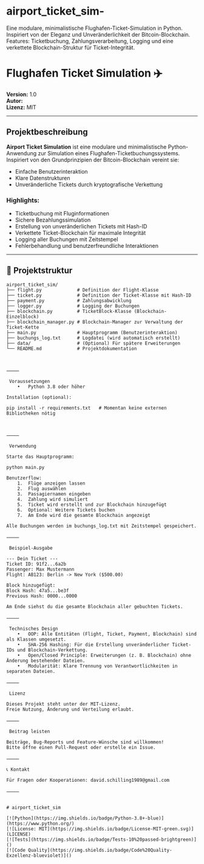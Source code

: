 # airport_ticket_sim-
Eine modulare, minimalistische Flughafen-Ticket-Simulation in Python. Inspiriert von der Eleganz und Unveränderlichkeit der Bitcoin-Blockchain. Features: Ticketbuchung, Zahlungsverarbeitung, Logging und eine verkettete Blockchain-Struktur für Ticket-Integrität.



# Flughafen Ticket Simulation ✈️

**Version:** 1.0  
**Autor:**  
**Lizenz:** MIT

---

##  Projektbeschreibung

**Airport Ticket Simulation** ist eine modulare und minimalistische Python-Anwendung zur Simulation eines Flughafen-Ticketbuchungssystems.  
Inspiriert von den Grundprinzipien der Bitcoin-Blockchain vereint sie:

- Einfache Benutzerinteraktion
- Klare Datenstrukturen
- Unveränderliche Tickets durch kryptografische Verkettung

### Highlights:
- Ticketbuchung mit Fluginformationen
- Sichere Bezahlungssimulation
- Erstellung von unveränderlichen Tickets mit Hash-ID
- Verkettete Ticket-Blockchain für maximale Integrität
- Logging aller Buchungen mit Zeitstempel
- Fehlerbehandlung und benutzerfreundliche Interaktionen

---

## 📂 Projektstruktur

```plaintext
airport_ticket_sim/
├── flight.py             # Definition der Flight-Klasse
├── ticket.py             # Definition der Ticket-Klasse mit Hash-ID
├── payment.py            # Zahlungsabwicklung
├── logger.py             # Logging der Buchungen
├── blockchain.py         # TicketBlock-Klasse (Blockchain-Einzelblock)
├── blockchain_manager.py # Blockchain-Manager zur Verwaltung der Ticket-Kette
├── main.py               # Hauptprogramm (Benutzerinteraktion)
├── buchungs_log.txt      # Logdatei (wird automatisch erstellt)
├── data/                 # (Optional) Für spätere Erweiterungen
└── README.md             # Projektdokumentation



⸻

 Voraussetzungen
	•	Python 3.8 oder höher

Installation (optional):

pip install -r requirements.txt   # Momentan keine externen Bibliotheken nötig



⸻

 Verwendung

Starte das Hauptprogramm:

python main.py

Benutzerflow:
	1.	Flüge anzeigen lassen
	2.	Flug auswählen
	3.	Passagiernamen eingeben
	4.	Zahlung wird simuliert
	5.	Ticket wird erstellt und zur Blockchain hinzugefügt
	6.	Optional: Weitere Tickets buchen
	7.	Am Ende wird die gesamte Blockchain angezeigt

Alle Buchungen werden im buchungs_log.txt mit Zeitstempel gespeichert.

⸻

 Beispiel-Ausgabe

--- Dein Ticket ---
Ticket ID: 91f2...6a2b
Passenger: Max Mustermann
Flight: AB123: Berlin -> New York ($500.00)

Block hinzugefügt:
Block Hash: 47a5...be3f
Previous Hash: 0000...0000

Am Ende siehst du die gesamte Blockchain aller gebuchten Tickets.

⸻

 Technisches Design
	•	OOP: Alle Entitäten (Flight, Ticket, Payment, Blockchain) sind als Klassen umgesetzt.
	•	SHA-256 Hashing: Für die Erstellung unveränderlicher Ticket-IDs und Blockchain-Verkettung.
	•	Open/Closed Principle: Erweiterungen (z. B. Blockchain) ohne Änderung bestehender Dateien.
	•	Modularität: Klare Trennung von Verantwortlichkeiten in separaten Dateien.

⸻

 Lizenz

Dieses Projekt steht unter der MIT-Lizenz.
Freie Nutzung, Änderung und Verteilung erlaubt.

⸻

 Beitrag leisten

Beiträge, Bug-Reports und Feature-Wünsche sind willkommen!
Bitte öffne einen Pull-Request oder erstelle ein Issue.

⸻

📞 Kontakt

Für Fragen oder Kooperationen: david.schilling1989@gmail.com

⸻


# airport_ticket_sim

[![Python](https://img.shields.io/badge/Python-3.8+-blue)](https://www.python.org/)
[![License: MIT](https://img.shields.io/badge/License-MIT-green.svg)](LICENSE)
[![Tests](https://img.shields.io/badge/Tests-10%20passed-brightgreen)]()
[![Code Quality](https://img.shields.io/badge/Code%20Quality-Exzellenz-blueviolet)]()
